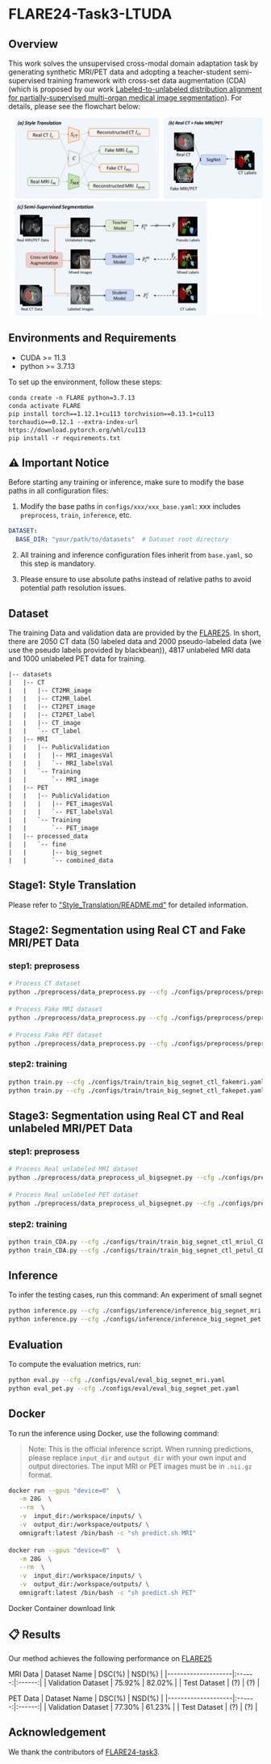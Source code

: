 # FLARE24-Task3-LTUDA

## Overview
This work solves the unsupervised cross-modal domain adaptation task by generating synthetic MRI/PET data and adopting a teacher-student semi-supervised training framework with cross-set data augmentation (CDA) (which is proposed by our work [Labeled-to-unlabeled distribution alignment for partially-supervised multi-organ medical image segmentation](https://www.sciencedirect.com/science/article/abs/pii/S1361841524002585)). For details, please see the flowchart below:

<div align=center>
<img src="./assets/pipeline.png" alt="Pipeline" width="800"/>
</div>

## Environments and Requirements
* CUDA >= 11.3
* python >= 3.7.13

To set up the environment, follow these steps:

```
conda create -n FLARE python=3.7.13
conda activate FLARE
pip install torch==1.12.1+cu113 torchvision==0.13.1+cu113 torchaudio==0.12.1 --extra-index-url https://download.pytorch.org/whl/cu113
pip install -r requirements.txt
```

## ⚠️ Important Notice

Before starting any training or inference, make sure to modify the base paths in all configuration files:

1. Modify the base paths in `configs/xxx/xxx_base.yaml`:  xxx includes `preprocess`, `train`, `inference`, etc.
```yaml
DATASET:
  BASE_DIR: "your/path/to/datasets"  # Dataset root directory
```

2. All training and inference configuration files inherit from `base.yaml`, so this step is mandatory.

3. Please ensure to use absolute paths instead of relative paths to avoid potential path resolution issues.

## Dataset
The training Data and validation data are provided by the [FLARE25](https://www.codabench.org/competitions/2296/). In short, there are 2050 CT data (50 labeled data and 2000 pseudo-labeled data (we use the pseudo labels provided by blackbean)), 4817 unlabeled MRI data and 1000 unlabeled PET data for training.

```
|-- datasets
|   |-- CT
|   |   |-- CT2MR_image
|   |   |-- CT2MR_label
|   |   |-- CT2PET_image
|   |   |-- CT2PET_label
|   |   |-- CT_image
|   |   `-- CT_label
|   |-- MRI
|   |   |-- PublicValidation
|   |   |   |-- MRI_imagesVal
|   |   |   `-- MRI_labelsVal
|   |   `-- Training
|   |       `-- MRI_image
|   |-- PET
|   |   |-- PublicValidation
|   |   |   |-- PET_imagesVal
|   |   |   `-- PET_labelsVal
|   |   `-- Training
|   |       `-- PET_image
|   |-- processed_data
|   |   `-- fine
|   |       |-- big_segnet
|   |       `-- combined_data
```

## Stage1: Style Translation
Please refer to ["Style_Translation/README.md"](Style_Translation/README.md) for detailed information.

## Stage2: Segmentation using Real CT and Fake MRI/PET Data

### step1: preprosess
```bash
# Process CT dataset
python ./preprocess/data_preprocess.py --cfg ./configs/preprocess/preprocess_step1_CT.yaml

# Process Fake MRI dataset
python ./preprocess/data_preprocess.py --cfg ./configs/preprocess/preprocess_step1_FakeMRI.yaml

# Process Fake PET dataset
python ./preprocess/data_preprocess.py --cfg ./configs/preprocess/preprocess_step1_FakePET.yaml
```
### step2: training
```bash
python train.py --cfg ./configs/train/train_big_segnet_ctl_fakemri.yaml
python train.py --cfg ./configs/train/train_big_segnet_ctl_fakepet.yaml
```

## Stage3: Segmentation using Real CT and Real unlabeled MRI/PET Data

### step1: preprosess
```bash
# Process Real unlabeled MRI dataset
python ./preprocess/data_preprocess_ul_bigsegnet.py --cfg ./configs/preprocess/preprocess_step2_MRIul.yaml

# Process Real unlabeled PET dataset
python ./preprocess/data_preprocess_ul_bigsegnet.py --cfg ./configs/preprocess/preprocess_step2_PETul.yaml
```
### step2: training
```bash
python train_CDA.py --cfg ./configs/train/train_big_segnet_ctl_mriul_CDA.yaml
python train_CDA.py --cfg ./configs/train/train_big_segnet_ctl_petul_CDA.yaml
```

## Inference

To infer the testing cases, run this command:
An experiment of small segnet

```bash
python inference.py --cfg ./configs/inference/inference_big_segnet_mri.yaml 
python inference.py --cfg ./configs/inference/inference_big_segnet_pet.yaml 
```

## Evaluation

To compute the evaluation metrics, run:

```bash
python eval.py --cfg ./configs/eval/eval_big_segnet_mri.yaml
python eval_pet.py --cfg ./configs/eval/eval_big_segnet_pet.yaml
```

## Docker

To run the inference using Docker, use the following command:

> Note: This is the official inference script. When running predictions, please replace `input_dir` and `output_dir` with your own input and output directories. The input MRI or PET images must be in `.nii.gz` format.

```bash
docker run --gpus "device=0"  \
   -m 28G  \
   --rm  \
   -v  input_dir:/workspace/inputs/ \
   -v  output_dir:/workspace/outputs/ \
   omnigraft:latest /bin/bash -c "sh predict.sh MRI"

docker run --gpus "device=0"  \
   -m 28G  \
   --rm  \
   -v  input_dir:/workspace/inputs/ \
   -v  output_dir:/workspace/outputs/ \
   omnigraft:latest /bin/bash -c "sh predict.sh PET"
```

Docker Container download link []() 

## 📋 Results

Our method achieves the following performance on [FLARE25](https://www.codabench.org/competitions/2296/)

MRI Data
| Dataset Name       | DSC(%) | NSD(%) |
|--------------------|:------:|:------:|
| Validation Dataset | 75.92% | 82.02% |
| Test Dataset       | (?) | (?) |

PET Data
| Dataset Name       | DSC(%) | NSD(%) |
|--------------------|:------:|:------:|
| Validation Dataset | 77.30% | 61.23% |
| Test Dataset       | (?) | (?) |

## Acknowledgement

 We thank the contributors of [FLARE24-task3](https://github.com/TJUQiangChen/FLARE24-task3/tree/master).
